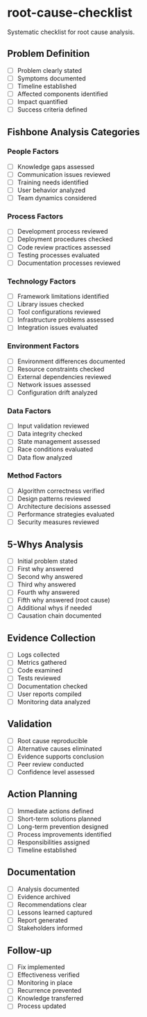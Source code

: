 # root-cause-checklist

Systematic checklist for root cause analysis.

## Problem Definition

- [ ] Problem clearly stated
- [ ] Symptoms documented
- [ ] Timeline established
- [ ] Affected components identified
- [ ] Impact quantified
- [ ] Success criteria defined

## Fishbone Analysis Categories

### People Factors

- [ ] Knowledge gaps assessed
- [ ] Communication issues reviewed
- [ ] Training needs identified
- [ ] User behavior analyzed
- [ ] Team dynamics considered

### Process Factors

- [ ] Development process reviewed
- [ ] Deployment procedures checked
- [ ] Code review practices assessed
- [ ] Testing processes evaluated
- [ ] Documentation processes reviewed

### Technology Factors

- [ ] Framework limitations identified
- [ ] Library issues checked
- [ ] Tool configurations reviewed
- [ ] Infrastructure problems assessed
- [ ] Integration issues evaluated

### Environment Factors

- [ ] Environment differences documented
- [ ] Resource constraints checked
- [ ] External dependencies reviewed
- [ ] Network issues assessed
- [ ] Configuration drift analyzed

### Data Factors

- [ ] Input validation reviewed
- [ ] Data integrity checked
- [ ] State management assessed
- [ ] Race conditions evaluated
- [ ] Data flow analyzed

### Method Factors

- [ ] Algorithm correctness verified
- [ ] Design patterns reviewed
- [ ] Architecture decisions assessed
- [ ] Performance strategies evaluated
- [ ] Security measures reviewed

## 5-Whys Analysis

- [ ] Initial problem stated
- [ ] First why answered
- [ ] Second why answered
- [ ] Third why answered
- [ ] Fourth why answered
- [ ] Fifth why answered (root cause)
- [ ] Additional whys if needed
- [ ] Causation chain documented

## Evidence Collection

- [ ] Logs collected
- [ ] Metrics gathered
- [ ] Code examined
- [ ] Tests reviewed
- [ ] Documentation checked
- [ ] User reports compiled
- [ ] Monitoring data analyzed

## Validation

- [ ] Root cause reproducible
- [ ] Alternative causes eliminated
- [ ] Evidence supports conclusion
- [ ] Peer review conducted
- [ ] Confidence level assessed

## Action Planning

- [ ] Immediate actions defined
- [ ] Short-term solutions planned
- [ ] Long-term prevention designed
- [ ] Process improvements identified
- [ ] Responsibilities assigned
- [ ] Timeline established

## Documentation

- [ ] Analysis documented
- [ ] Evidence archived
- [ ] Recommendations clear
- [ ] Lessons learned captured
- [ ] Report generated
- [ ] Stakeholders informed

## Follow-up

- [ ] Fix implemented
- [ ] Effectiveness verified
- [ ] Monitoring in place
- [ ] Recurrence prevented
- [ ] Knowledge transferred
- [ ] Process updated
